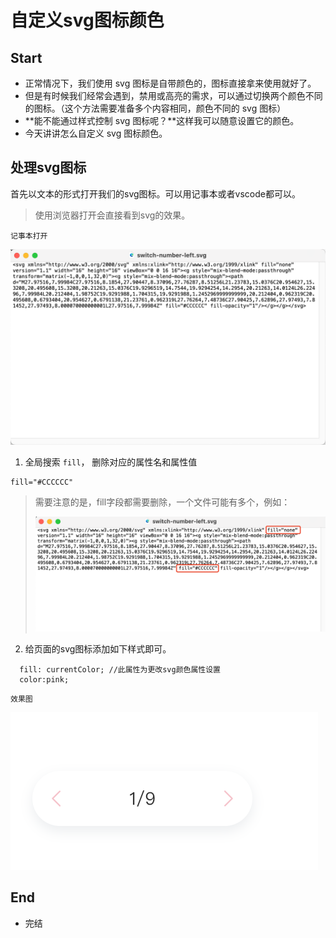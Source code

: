 # 自定义svg图标颜色



## Start

+ 正常情况下，我们使用 svg 图标是自带颜色的，图标直接拿来使用就好了。
+ 但是有时候我们经常会遇到，禁用或高亮的需求，可以通过切换两个颜色不同的图标。（这个方法需要准备多个内容相同，颜色不同的 svg 图标）
+ **能不能通过样式控制 svg 图标呢？**这样我可以随意设置它的颜色。
+ 今天讲讲怎么自定义 svg 图标颜色。





##  处理svg图标

首先以文本的形式打开我们的svg图标。可以用记事本或者vscode都可以。

> 使用浏览器打开会直接看到svg的效果。



`记事本打开`

![image-20230505170116969](../../.vuepress/public/bookImages/14.自定义svg图标颜色/image-20230505170116969.png)





1. 全局搜索 `fill`， 删除对应的属性名和属性值

```
fill="#CCCCCC" 
```

> 需要注意的是，fill字段都需要删除，一个文件可能有多个，例如：
>
> ![image-20230506092236797](../../.vuepress/public/bookImages/14.自定义svg图标颜色/image-20230506092236797.png)

2. 给页面的svg图标添加如下样式即可。

```
  fill: currentColor; //此属性为更改svg颜色属性设置
  color:pink;
```



`效果图`

![image-20230505171554558](../../.vuepress/public/bookImages/14.自定义svg图标颜色/image-20230505171554558.png)





## End

+ 完结